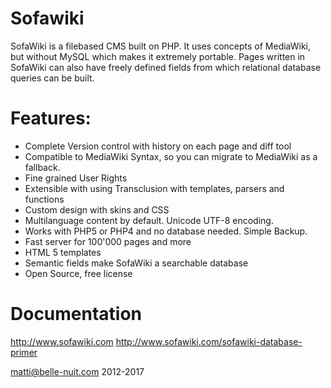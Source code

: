 # Sofawiki

SofaWiki is a filebased CMS built on PHP. It uses concepts of MediaWiki, but without MySQL which makes it extremely portable. Pages written in SofaWiki can also have freely defined fields from which relational database queries can be built.

# Features:

- Complete Version control with history on each page and diff tool
- Compatible to MediaWiki Syntax, so you can migrate to MediaWiki as a fallback.
- Fine grained User Rights
- Extensible with using Transclusion with templates, parsers and functions
- Custom design with skins and CSS
- Multilanguage content by default. Unicode UTF-8 encoding.
- Works with PHP5 or PHP4 and no database needed. Simple Backup.
- Fast server for 100'000 pages and more
- HTML 5 templates
- Semantic fields make SofaWiki a searchable database 
- Open Source, free license

# Documentation

http://www.sofawiki.com
http://www.sofawiki.com/sofawiki-database-primer

matti@belle-nuit.com
2012-2017
